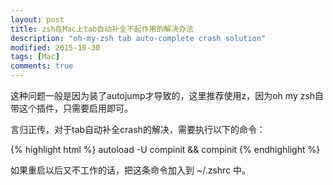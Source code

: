 ```yaml
---
layout: post
title: zsh在Mac上tab自动补全不起作用的解决办法
description: "oh-my-zsh tab auto-complete crash solution"
modified: 2015-10-30
tags: [Mac]
comments: true
---
```


这种问题一般是因为装了autojump才导致的，这里推荐使用z，因为oh my zsh自带这个插件，只需要启用即可。

言归正传，对于tab自动补全crash的解决，需要执行以下的命令：

{% highlight html %}
autoload -U compinit && compinit
{% endhighlight %}

如果重启以后又不工作的话，把这条命令加入到 ~/.zshrc 中。